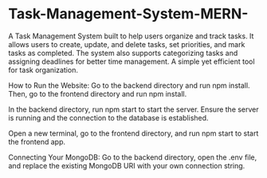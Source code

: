 # Task-Management-System-MERN-
A Task Management System built to help users organize and track tasks. It allows users to create, update, and delete tasks, set priorities, and mark tasks as completed. The system also supports categorizing tasks and assigning deadlines for better time management. A simple yet efficient tool for task organization.

How to Run the Website:
Go to the backend directory and run npm install. Then, go to the frontend directory and run npm install.

In the backend directory, run npm start to start the server. Ensure the server is running and the connection to the database is established.

Open a new terminal, go to the frontend directory, and run npm start to start the frontend app.

Connecting Your MongoDB:
Go to the backend directory, open the .env file, and replace the existing MongoDB URI with your own connection string.
